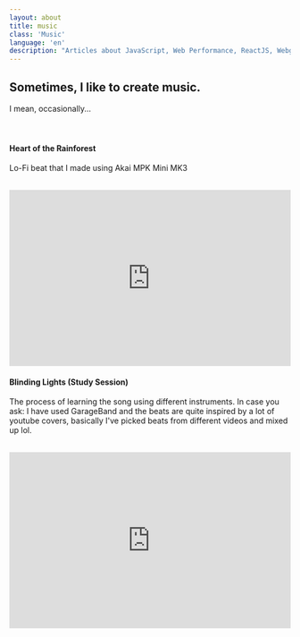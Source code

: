 ```yaml
---
layout: about
title: music
class: 'Music'
language: 'en'
description: "Articles about JavaScript, Web Performance, ReactJS, Webgl, HTML5 Canvas and other things."
---
```


## Sometimes, I like to create music.

I mean, occasionally... <br/><br/><br/>

#### Heart of the Rainforest

Lo-Fi beat that I made using Akai MPK Mini MK3<br/><br/>

<iframe width="100%" height="315" src="https://www.youtube.com/embed/G1uwdmONuEk" frameborder="0" allow="accelerometer; autoplay; clipboard-write; encrypted-media; gyroscope; picture-in-picture" allowfullscreen></iframe>

<br/>

#### Blinding Lights (Study Session)

The process of learning the song using different instruments. In case you ask: I have used GarageBand and the beats are quite inspired by a lot of youtube covers, basically I've picked beats from different videos and mixed up lol.<br/><br/>

<iframe width="100%" height="315" src="https://www.youtube.com/embed/tVel7Qx1GPQ" frameborder="0" allow="accelerometer; autoplay; clipboard-write; encrypted-media; gyroscope; picture-in-picture" allowfullscreen></iframe>

